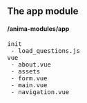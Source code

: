 ## The app module
#### /anima-modules/app
<pre>
init
 - load_questions.js
vue
 - about.vue
 - assets
 - form.vue
 - main.vue
 - navigation.vue
</pre>

